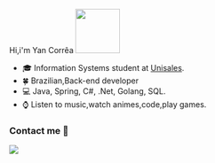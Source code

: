  Hi,i'm Yan Corrêa <img src="https://media.giphy.com/media/QXhSr6NDR4F5t69GL8/giphy.gif" height="80px" width="80px">
- :mortar_board: Information Systems student at [Unisales](https://unisales.br/).
- :four_leaf_clover: Brazilian,Back-end developer
- :computer: Java, Spring, C#, .Net, Golang, SQL.
- :watch: Listen to music,watch animes,code,play games.

### Contact me :speech_balloon:
<a href="https://www.linkedin.com/in/yan-corr%C3%AAa999/"><img src="https://img.shields.io/badge/linkedin-%230077B5.svg?&style=for-the-badge&logo=linkedin&logoColor=white">
